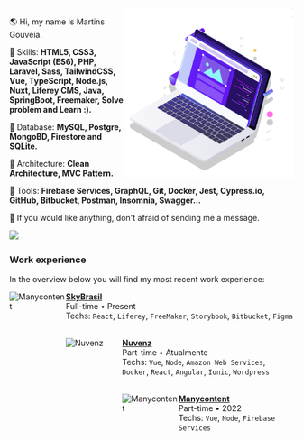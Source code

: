 <!--<img src="https://raw.githubusercontent.com/MicaelliMedeiros/micaellimedeiros/master/image/computer-illustration.png" min-width="400px" max-width="400px" width="400px" align="right" alt="Computador iuriCode">-->

<img src="pc.svg" min-width="300px" max-width="300px" width="300px" align="right" alt="Computador">

<p align="left"> 
  🌎 Hi, my name is Martins Gouveia.
</p>

<p align="left">
  🦄 Skills: <strong>HTML5, CSS3, JavaScript (ES6), PHP, Laravel, Sass, TailwindCSS, Vue, TypeScript, Node.js, Nuxt, Liferey CMS, Java, SpringBoot, Freemaker, Solve problem and Learn :).</strong>
</p>

<p align="left">
🦄 Database: <strong>MySQL, Postgre, MongoBD, Firestore and SQLite.</strong>
</p>

<p align="left">
💼 Architecture: <strong>Clean Architecture, MVC Pattern.</strong>
</p>

<p align="left">
  💼 Tools: <strong>Firebase Services, GraphQL, Git, Docker, Jest, Cypress.io, GitHub, Bitbucket, Postman, Insomnia, Swagger...</strong>
</p>

<p align="left">
  💌 If you would like anything, don't afraid of sending me a message.
</p>

<p align="left">  
  <a
    href="https://www.linkedin.com/in/martins-gouveia"
    target="_blank"
    alt="Linkedin"
  >
    <img src="https://img.shields.io/badge/-Linkedin-1C1C1C?style=for-the-badge&logo=Linkedin&logoColor=00FFFF&link=https://www.linkedin.com/in/iuricode"/>
  </a>
</p>

### Work experience

In the overview below you will find my most recent work experience:
      
[<img align="left" height="100px" width="100px" alt="Manycontent" src="https://apksshare.com/wp-content/uploads/2021/07/SKY-A-gente-se-diverte-junto-APK-MOD-Download-7.29.0.png"/>](https://www.instagram.com/skybrasil/?hl=pt)

[**SkyBrasil**](https://www.instagram.com/skybrasil/?hl=pt) \
 Full-time • Present\
Techs: `React`, `Liferey`, `FreeMaker`, `Storybook`, `Bitbucket`, `Figma` \
<br/>

[<img align="left" height="100px" width="100px" alt="Nuvenz" src="https://www.nuvenz.net/wp-content/uploads/2021/06/logo.svg"/>](https://www.instagram.com/nuvenz.net_/)

[**Nuvenz**](https://www.instagram.com/nuvenz.net_/) \
 Part-time • Atualmente\
Techs: `Vue`, `Node`, `Amazon Web Services`, `Docker`, `React`, `Angular`, `Ionic`, `Wordpress`  \
<br/>

[<img align="left" height="100px" width="100px" alt="Manycontent" src="https://manycontent.com/wp-content/uploads/2022/05/logo_reverse.png"/>](https://www.instagram.com/manycontent/)

[**Manycontent**](https://www.instagram.com/manycontent/) \
 Part-time • 2022\
Techs: `Vue`, `Node`, `Firebase Services`
